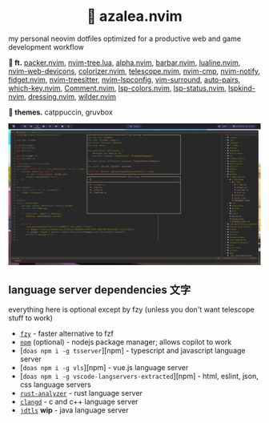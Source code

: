 <div align="center">
    <h1>🌌 azalea.nvim</h1>
</div>

my personal neovim dotfiles optimized for a productive web and game development workflow

**🔁 ft.** [packer.nvim], [nvim-tree.lua], [alpha.nvim], [barbar.nvim], [lualine.nvim],
[nvim-web-devicons], [colorizer.nvim], [telescope.nvim], [nvim-cmp], [nvim-notify], 
[fidget.nvim], [nvim-treesitter], [nvim-lspconfig], [vim-surround], [auto-pairs],
[which-key.nvim], [Comment.nvim], [lsp-colors.nvim], [lsp-status.nvim], [lspkind-nvim],
[dressing.nvim], [wilder.nvim]

**🎨 themes.** catppuccin, gruvbox

<img src="./showcase/gruvbox.png" />

## language server dependencies 文字

everything here is optional except by fzy (unless you don't want telescope stuff to work)

* [`fzy`] - faster alternative to fzf
* [`npm`] (optional) - nodejs package manager; allows copilot to work
* [`doas npm i -g tsserver`][npm] - typescript and javascript language server
* [`doas npm i -g vls`][npm] - vue.js language server
* [`doas npm i -g vscode-langservers-extracted`][npm] - html, eslint, json, css language servers
* [`rust-analyzer`] - rust language server
* [`clangd`] - c and c++ language server
* [`jdtls`] **wip** - java language server

[`fzy`]: https://github.com/jhawthorn/fzy
[`npm`]: https://nodejs.org
[`rust-analyzer`]: https://rust-analyzer.github.io/manual.html
[`clangd`]: https://clangd.llvm.org/
[`jdtls`]: https://github.com/eclipse/eclipse.jdt.ls 

[packer.nvim]: https://github.com/wbthomason/packer.nvim
[nvim-tree.lua]: https://github.com/kyazdani42/nvim-tree.lua
[alpha.nvim]: https://github.com/goolord/alpha-nvim
[barbar.nvim]: https://github.com/romgrk/barbar.nvim
[lualine.nvim]: https://github.com/nvim-lualine/lualine.nvim
[nvim-web-devicons]: https://github.com/kyazdani42/nvim-web-devicons
[colorizer.nvim]: https://github.com/norcalli/nvim-colorizer.lua
[dressing.nvim]: https://github.com/stevearc/dressing.nvim
[wilder.nvim]: https://github.com/gelguy/wilder.nvim
[telescope.nvim]: https://github.com/nvim-telescope/telescope.nvim
[nvim-cmp]: https://github.com/hrsh7th/nvim-cmp
[nvim-notify]: https://github.com/rcarriga/nvim-notify
[fidget.nvim]: https://github.com/j-hui/fidget.nvim
[nvim-treesitter]: https://github.com/nvim-treesitter/nvim-treesitter
[nvim-lspconfig]: https://github.com/neovim/nvim-lspconfig
[vim-surround]: https://github.com/tpope/vim-surround
[auto-pairs]: https://github.com/jiangmiao/auto-pairs
[which-key.nvim]: https://github.com/folke/which-key.nvim
[Comment.nvim]: https://github.com/numToStr/Comment.nvim
[lsp-colors.nvim]: https://github.com/folke/lsp-colors.nvim
[lsp-status.nvim]: https://github.com/nvim-lua/lsp-status.nvim
[lspkind-nvim]: onsails/lspkind-nvim
